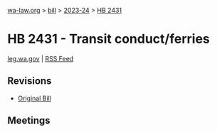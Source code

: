 [wa-law.org](/) > [bill](/bill/) > [2023-24](/bill/2023-24/) > [HB 2431](/bill/2023-24/hb/2431/)

# HB 2431 - Transit conduct/ferries
[leg.wa.gov](https://app.leg.wa.gov/billsummary?BillNumber=2431&Year=2023&Initiative=false) | [RSS Feed](./rss.xml)

## Revisions
* [Original Bill](1/)

## Meetings